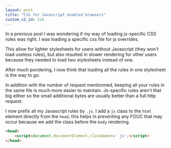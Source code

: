 ```yaml
---
layout: post
title: "CSS for Javascript enabled browsers"
custom_v2_id: 224
---
```


In a previous post I was wondering if my way of loading js-specific CSS rules
was right. I was loading a specific css file for js overrides.

This allow for lighter stylesheets for users without Javascript (they won't
load useless rules), but also resulted in slower rendering for other users
because they needed to load two stylesheets instead of one.

After much pondering, I now think that loading all the rules in one stylesheet
is the way to go.

In addition with the number of request mentionned, keeping all your rules in
the same file is much more easier to maintain. Js-specific rules aren't that
big either so the small additional bytes are usually better than a full http
request.

I now prefix all my Javascript rules by `.js`. I add a `js` class to the `html
`element directly from the `head`, this helps in preventing any FOUC that may
occur because we add the class before the `body` rendering.

```html
<head>
    <script>document.documentElement.className+=' js';</script>
</head>
```


